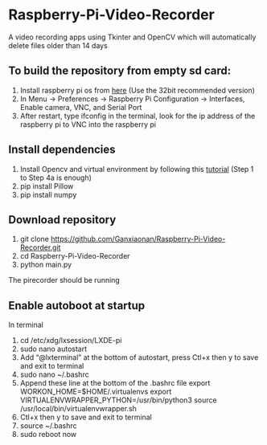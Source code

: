 # Raspberry-Pi-Video-Recorder
A video recording apps using Tkinter and OpenCV which will automatically delete files older than 14 days

## To build the repository from empty sd card:
1. Install raspberry pi os from [here](https://downloads.raspberrypi.org/imager/imager_latest.exe) (Use the 32bit recommended version)
2. In Menu -> Preferences -> Raspberry Pi Configuration -> Interfaces, Enable camera, VNC, and Serial Port
3. After restart, type ifconfig in the terminal, look for the ip address of the raspberry pi to VNC into the raspberry pi

## Install dependencies
1. Install Opencv and virtual environment by following this [tutorial](https://www.pyimagesearch.com/2019/09/16/install-opencv-4-on-raspberry-pi-4-and-raspbian-buster/) (Step 1 to Step 4a is enough)
2. pip install Pillow
3. pip install numpy

## Download repository
1. git clone https://github.com/Ganxiaonan/Raspberry-Pi-Video-Recorder.git
2. cd Raspberry-Pi-Video-Recorder
3. python main.py

The pirecorder should be running

## Enable autoboot at startup
In terminal
1. cd /etc/xdg/lxsession/LXDE-pi
2. sudo nano autostart
3. Add “@lxterminal” at the bottom of autostart, press Ctl+x then y to save and exit to terminal
4. sudo nano ~/.bashrc
5. Append these line at the bottom of the .bashrc file
     export WORKON_HOME=$HOME/.virtualenvs
     export VIRTUALENVWRAPPER_PYTHON=/usr/bin/python3
     source /usr/local/bin/virtualenvwrapper.sh
6. Ctl+x then y to save and exit to terminal
7. source ~/.bashrc
8. sudo reboot now



